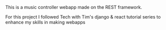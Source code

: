 This is a music controller webapp made on the REST framework.

For this project I followed Tech with Tim's django & react tutorial series to enhance my skills in making webapps